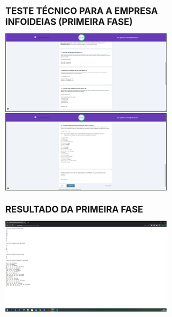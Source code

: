 # TESTE TÉCNICO PARA A EMPRESA INFOIDEIAS (PRIMEIRA FASE)

![Questões de 1 a 3](./img/teste_1.png?raw=true "Questões de 1 a 3")
![Questão 4](./img/teste_2.png?raw=true "Questão 4")


# RESULTADO DA PRIMEIRA FASE

![Resultado Final](./img/resultado_final.png?raw=true "Resultado")
